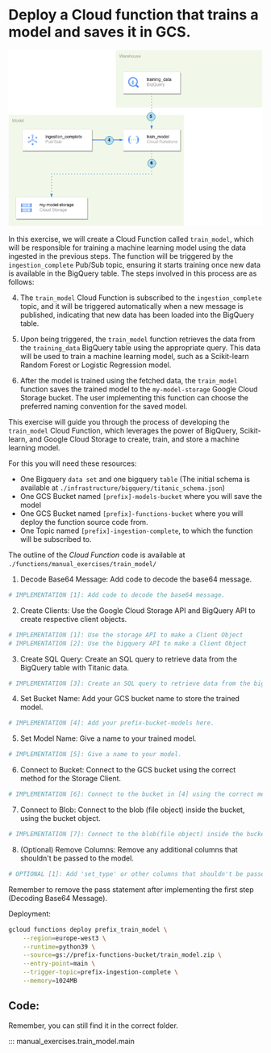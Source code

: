 # Deploy a Cloud function that trains a model and saves it in GCS.

![model-architecture](../resources/part_2/model.png)

In this exercise, we will create a Cloud Function called `train_model`, which will be responsible for training a machine learning model using the data ingested in the previous steps. The function will be triggered by the `ingestion_complete` Pub/Sub topic, ensuring it starts training once new data is available in the BigQuery table. The steps involved in this process are as follows:

4. The `train_model` Cloud Function is subscribed to the `ingestion_complete` topic, and it will be triggered automatically when a new message is published, indicating that new data has been loaded into the BigQuery table.

5. Upon being triggered, the `train_model` function retrieves the data from the `training_data` BigQuery table using the appropriate query. This data will be used to train a machine learning model, such as a Scikit-learn Random Forest or Logistic Regression model.

6. After the model is trained using the fetched data, the `train_model` function saves the trained model to the `my-model-storage` Google Cloud Storage bucket. The user implementing this function can choose the preferred naming convention for the saved model.

This exercise will guide you through the process of developing the `train_model` Cloud Function, which leverages the power of BigQuery, Scikit-learn, and Google Cloud Storage to create, train, and store a machine learning model.


For this you will need these resources:

* One Bigquery `data set` and one bigquery `table` (The initial schema is available at `./infrastructure/bigquery/titanic_schema.json`)
* One GCS Bucket named `[prefix]-models-bucket` where you will save the model
* One GCS Bucket named `[prefix]-functions-bucket` where you will deploy the function source code from.
* One Topic named `[prefix]-ingestion-complete`, to which the function will be subscribed to.

The outline of the *Cloud Function* code is available at `./functions/manual_exercises/train_model/`

1. Decode Base64 Message: Add code to decode the base64 message.

```python
# IMPLEMENTATION [1]: Add code to decode the base64 message.
```

2. Create Clients: Use the Google Cloud Storage API and BigQuery API to create respective client objects.

```python
# IMPLEMENTATION [1]: Use the storage API to make a Client Object
# IMPLEMENTATION [2]: Use the bigquery API to make a Client Object
```

3. Create SQL Query: Create an SQL query to retrieve data from the BigQuery table with Titanic data.

```python
# IMPLEMENTATION [3]: Create an SQL query to retrieve data from the bigquery table with Titanic data.
```

4. Set Bucket Name: Add your GCS bucket name to store the trained model.

```python
# IMPLEMENTATION [4]: Add your prefix-bucket-models here.
```

5. Set Model Name: Give a name to your trained model.

```python
# IMPLEMENTATION [5]: Give a name to your model.
```

6. Connect to Bucket: Connect to the GCS bucket using the correct method for the Storage Client.

```python
# IMPLEMENTATION [6]: Connect to the bucket in [4] using the correct method
```

7. Connect to Blob: Connect to the blob (file object) inside the bucket, using the bucket object.

```python
# IMPLEMENTATION [7]: Connect to the blob(file object) inside the bucket, using the `bucket` object.
```

8. (Optional) Remove Columns: Remove any additional columns that shouldn't be passed to the model.

```python
# OPTIONAL [1]: Add 'set_type' or other columns that shouldn't be passed to the model.
```

Remember to remove the pass statement after implementing the first step (Decoding Base64 Message).

Deployment:

```bash
gcloud functions deploy prefix_train_model \
    --region=europe-west3 \
    --runtime=python39 \
    --source=gs://prefix-functions-bucket/train_model.zip \
    --entry-point=main \
    --trigger-topic=prefix-ingestion-complete \
    --memory=1024MB
```

## Code:

Remember, you can still find it in the correct folder.

::: manual_exercises.train_model.main